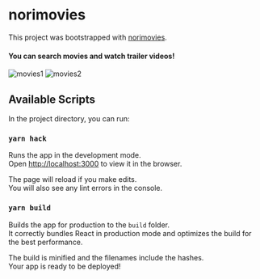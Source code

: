 # norimovies

This project was bootstrapped with [norimovies](https://movies-nori.herokuapp.com/).<br />


#### You can search movies and watch trailer videos!

![movies1](https://user-images.githubusercontent.com/63802620/97967713-f4c02b00-1e00-11eb-9271-1ecc7e63d6ce.gif)
![movies2](https://user-images.githubusercontent.com/63802620/97967724-f853b200-1e00-11eb-981a-718525655e9c.gif)


## Available Scripts

In the project directory, you can run:

### `yarn hack`

Runs the app in the development mode.<br />
Open [http://localhost:3000](http://localhost:3000) to view it in the browser.

The page will reload if you make edits.<br />
You will also see any lint errors in the console.

### `yarn build`

Builds the app for production to the `build` folder.<br />
It correctly bundles React in production mode and optimizes the build for the best performance.

The build is minified and the filenames include the hashes.<br />
Your app is ready to be deployed!

